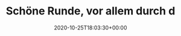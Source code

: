 ---
retweeted: false
source: <a href="http://twitter.com/download/android" rel="nofollow">Twitter for Android</a>
entities:
  hashtags: []
  symbols: []
  user_mentions: []
  urls:
  - url: https://t.co/Dd0TtvBxBG
    expanded_url: https://twitter.com/baschtdotcom/status/1320335291169857536
    display_url: twitter.com/baschtdotcom/s…
    indices:
    - '71'
    - '94'
display_text_range:
- '0'
- '94'
favorite_count: '1'
id_str: '1320425771287142400'
truncated: false
retweet_count: '0'
id: '1320425771287142400'
possibly_sensitive: false
created_at: Sun Oct 25 18:03:30 +0000 2020
favorited: false
full_text: Schöne Runde, vor allem durch die Dörfer und den Wald um Baldham herum
lang: de
quote_url: https://twitter.com/baschtdotcom/status/1320335291169857536
tags:
- pesos:twitter
date: '2020-10-25T18:03:30+00:00'
src: https://twitter.com/bascht/status/1320425771287142400
original_url: https://twitter.com/bascht/status/1320425771287142400
type: twitter_tweet
text: Schöne Runde, vor allem durch die Dörfer und den Wald um Baldham herum
title: Schöne Runde, vor allem durch d

---